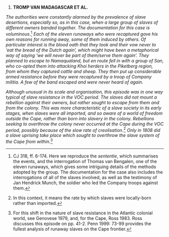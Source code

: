 1.  **TROMP VAN MADAGASCAR ET AL.**

*The authorities were constantly alarmed by the prevalence of slave
desertions, especially so, as in this case, when a large group of slaves
of different owners banded together. The documentation for this case is
voluminous.*[^1] *Each of the eleven runaways who were recaptured gave
his own reasons for running away, some of them induced by others. Of
particular interest is the blood oath that they took and their vow never
to ‘eat the bread of the Dutch again’, which might have been a
metaphorical way of saying ‘we will never be part of them/serve them
again’. They planned to escape to Namaqualand, but en route fell in with
a group of San, who co-opted them into attacking Khoi herders in the
Piketberg region, from whom they captured cattle and sheep. They then
put up considerable armed resistance before they were recaptured by a
troop of Company militia. A few of the band escaped and were never heard
of again.*

*Although unusual in its scale and organisation, this episode was in one
way typical of slave resistance in the VOC period. The slaves did not
mount a rebellion against their owners, but rather sought to escape from
them and from the colony. This was more characteristic of a slave
society in its early stages, when slaves were all imported, and so aware
of a world of freedom outside the Cape, rather than born into slavery in
the colony. Rebellions seeking to overthrow the colony never occurred at
the Cape during the VOC period, possibly because of the slow rate of
creolisation.*[^2] *Only in 1808 did a slave uprising take place which
sought to overthrow the slave system of the Cape from within.*[^3]

[^1]: CJ 318, ff. 6-174. Here we reproduce the *sententie*, which
    summarises the events, and the interrogation of Thomas van Bengalen,
    one of the eleven runaways, which gives some intriguing details of
    the methods adopted by the group. The documentation for the case
    also includes the interrogations of all of the slaves involved, as
    well as the testimony of Jan Hendrick Munch, the soldier who led the
    Company troops against them.

[^2]: In this context, it means the rate by which slaves were
    locally-born rather than imported.

[^3]: For this shift in the nature of slave resistance in the Atlantic
    colonial world, see Genovese 1979, and, for the Cape, Ross 1983.
    Ross discusses this episode on pp. 41-2. Penn 1999: 73-99 provides
    the fullest analysis of runaway slaves on the Cape frontier.
